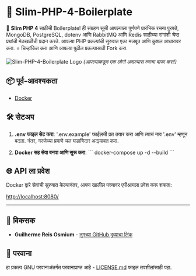 # 🚀 Slim-PHP-4-Boilerplate

🚀 **Slim PHP 4** साठीची Boilerplate! ही संग्रहण सूची आपल्याला पूर्णपणे प्रारंभिक रचना पुरवते, MongoDB, PostgreSQL, dotenv आणि RabbitMQ आणि Redis साठीच्या रांगांशी श्रेष्ठ प्रथांची मेळखळीची प्रदान करते. आपल्या PHP प्रकल्पांची सुरुवात एका मजबूत आणि कुशल आधारावर करा. ⭐ चिन्हांकित करा आणि आपल्या पुढील प्रकल्पासाठी Fork करा.

![Slim-PHP-4-Boilerplate Logo](https://avatars.githubusercontent.com/u/18685227?v=4) 
*(आपल्याकडून एक लोगो असल्यास त्याचा वापर करा!)*

## 📦 पूर्व-आवश्यकता

- [Docker](https://www.docker.com/get-started)

## 🛠️ सेटअप

1. **.env फाइल सेट करा**: '.env.example' फाईलची प्रत तयार करा आणि त्याचं नाव '.env' म्हणून बदला. नंतर, गरजेच्या प्रमाणे चल घडाणिदार अद्ययावत करा.

2. **Docker सह सेवा बनवा आणि सुरू करा**:
\```
docker-compose up -d --build
\```

## 🌐 API ला प्रवेश

Docker द्वारे सेवांची सुरुवात केल्यानंतर, आपण खालील पत्त्यावर एपीआयला प्रवेश करू शकता:

[http://localhost:8080/](http://localhost:8080/)

---

## 🤖 विकसक

- **Guilherme Reis Osmium** - [तुमच्या GitHub दुव्याचा लिंक](https://github.com/guilhermeosmium)

## 📄 परवाना

हा प्रकल्प GNU परवानाअंतर्गत परवानाप्राप्त आहे - [LICENSE.md](LICENSE.md) फाइल तपशीलांसाठी पहा.
